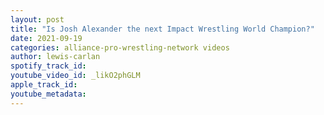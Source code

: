 ```yaml
---
layout: post
title: "Is Josh Alexander the next Impact Wrestling World Champion?"
date: 2021-09-19
categories: alliance-pro-wrestling-network videos
author: lewis-carlan
spotify_track_id: 
youtube_video_id: _likO2phGLM
apple_track_id: 
youtube_metadata: 
---
```

